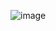 ![image](https://github.com/novillo-cs/apcsa_material/assets/123229891/e0fdaf54-696a-48ee-a86c-da8c8953fa4e)

